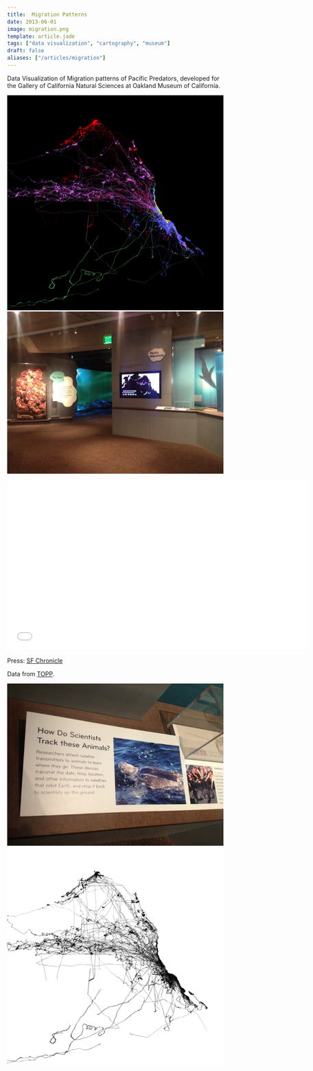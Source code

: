 ```yaml
---
title:  Migration Patterns
date: 2013-06-01
image: migration.png
template: article.jade
tags: ["data visualization", "cartography", "museum"]
draft: false
aliases: ["/articles/migration"]
---
```


<span class="more"></span>
Data Visualization of Migration patterns of Pacific Predators, developed for the Gallery of California Natural Sciences at Oakland Museum of California.

![migration](migration.png)
![migration](gallery.jpg)

<iframe src="//player.vimeo.com/video/70824261?title=0&amp;byline=0&amp;portrait=0&amp;color=ffffff&amp;autoplay=1&amp;loop=1" width="700" height="393" frameborder="0" webkitallowfullscreen mozallowfullscreen allowfullscreen></iframe>

Press: [SF Chronicle](http://www.sfgate.com/art/article/Oakland-Museum-of-Calif-Grand-reopening-4543144.php)

Data from [TOPP](http://www.topp.org/).

![migration](tag.jpg)
![migration](blackLines.png)
